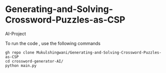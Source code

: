 # Generating-and-Solving-Crossword-Puzzles-as-CSP
AI-Project

To run the code , use the following commands

```
gh repo clone Mukulshingwani/Generating-and-Solving-Crossword-Puzzles-as-CSP
cd crossword-generator-AI/
python main.py
```